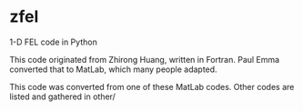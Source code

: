 # zfel
1-D FEL code in Python

This code originated from Zhirong Huang, written in Fortran. Paul Emma converted that to MatLab, which many people adapted. 

This code was converted from one of these MatLab codes. Other codes are listed and gathered in other/


